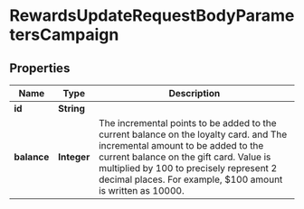 

# RewardsUpdateRequestBodyParametersCampaign


## Properties

| Name | Type | Description |
|------------ | ------------- | ------------- |
|**id** | **String** |  |
|**balance** | **Integer** | The incremental points to be added to the current balance on the loyalty card. and The incremental amount to be added to the current balance on the gift card. Value is multiplied by 100 to precisely represent 2 decimal places. For example, $100 amount is written as 10000. |



